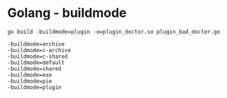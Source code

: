 Golang - buildmode
==================

```
go build -buildmode=plugin -o=plugin_doctor.so plugin_bad_docter.go
```

```shell
-buildmode=archive
-buildmode=c-archive
-buildmode=c-shared
-buildmode=default
-buildmode=shared
-buildmode=exe
-buildmode=pie
-buildmode=plugin
```